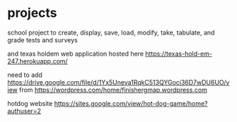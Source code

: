 # projects
school project to create, display, save, load, modify, take, tabulate, and grade tests and surveys

and texas holdem web application hosted here https://texas-hold-em-247.herokuapp.com/

need to add https://drive.google.com/file/d/1Yx5Uneva1RqkC513QYGoci36D7wDU6UO/view
from https://wordpress.com/home/finishergmap.wordpress.com


hotdog website
https://sites.google.com/view/hot-dog-game/home?authuser=2
